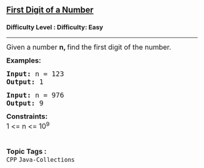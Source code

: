 <h2><a href="https://www.geeksforgeeks.org/problems/first-digit-of-a-number/1">First Digit of a Number</a></h2><h3>Difficulty Level : Difficulty: Easy</h3><hr><div class="problems_problem_content__Xm_eO"><p><span style="font-size: 18px;">Given a number <strong>n, </strong>find the first digit of the number.</span></p>
<p><span style="font-size: 18px;"><strong>Examples:</strong></span></p>
<pre><span style="font-size: 18px;"><strong>Input: </strong>n = 123
<strong>Output: </strong>1
</span></pre>
<pre><span style="font-size: 18px;"><strong>Input: </strong>n = 976
<strong>Output: </strong>9</span></pre>
<p><span style="font-size: 18px;"><strong>Constraints:</strong><br>1 &lt;= n &lt;= 10<sup>9</sup></span></p></div><br><p><span style=font-size:18px><strong>Topic Tags : </strong><br><code>CPP</code>&nbsp;<code>Java-Collections</code>&nbsp;
